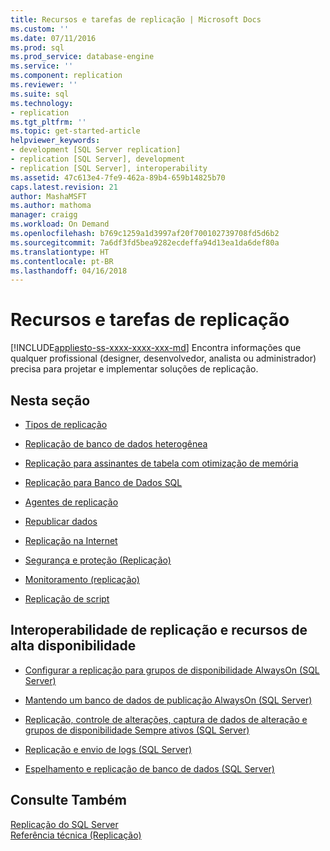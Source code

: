```yaml
---
title: Recursos e tarefas de replicação | Microsoft Docs
ms.custom: ''
ms.date: 07/11/2016
ms.prod: sql
ms.prod_service: database-engine
ms.service: ''
ms.component: replication
ms.reviewer: ''
ms.suite: sql
ms.technology:
- replication
ms.tgt_pltfrm: ''
ms.topic: get-started-article
helpviewer_keywords:
- development [SQL Server replication]
- replication [SQL Server], development
- replication [SQL Server], interoperability
ms.assetid: 47c613e4-7fe9-462a-89b4-659b14825b70
caps.latest.revision: 21
author: MashaMSFT
ms.author: mathoma
manager: craigg
ms.workload: On Demand
ms.openlocfilehash: b769c1259a1d3997af20f700102739708fd5d6b2
ms.sourcegitcommit: 7a6df3fd5bea9282ecdeffa94d13ea1da6def80a
ms.translationtype: HT
ms.contentlocale: pt-BR
ms.lasthandoff: 04/16/2018
---
```

# <a name="replication-features-and-tasks"></a>Recursos e tarefas de replicação
[!INCLUDE[appliesto-ss-xxxx-xxxx-xxx-md](../../includes/appliesto-ss-xxxx-xxxx-xxx-md.md)]
  Encontra informações que qualquer profissional (designer, desenvolvedor, analista ou administrador) precisa para projetar e implementar soluções de replicação.  
  
## <a name="in-this-section"></a>Nesta seção  
  
-   [Tipos de replicação](../../relational-databases/replication/types-of-replication.md)  
  
-   [Replicação de banco de dados heterogênea](../../relational-databases/replication/non-sql/heterogeneous-database-replication.md)  
  
-   [Replicação para assinantes de tabela com otimização de memória](../../relational-databases/replication/replication-to-memory-optimized-table-subscribers.md)  
  
-   [Replicação para Banco de Dados SQL](../../relational-databases/replication/replication-to-sql-database.md)  
  
-   [Agentes de replicação](../../relational-databases/replication/agents/replication-agents.md)  
  
-   [Republicar dados](../../relational-databases/replication/republish-data.md)  
  
-   [Replicação na Internet](../../relational-databases/replication/replication-over-the-internet.md)  
  
-   [Segurança e proteção &#40;Replicação&#41;](../../relational-databases/replication/security/security-and-protection-replication.md)  
  
-   [Monitoramento &#40;replicação&#41;](../../relational-databases/replication/monitor/monitoring-replication.md)  
  
-   [Replicação de script](../../relational-databases/replication/scripting-replication.md)  
  
##  <a name="Interoperability"></a> Interoperabilidade de replicação e recursos de alta disponibilidade  
  
-   [Configurar a replicação para grupos de disponibilidade AlwaysOn &#40;SQL Server&#41;](../../database-engine/availability-groups/windows/configure-replication-for-always-on-availability-groups-sql-server.md)  
  
-   [Mantendo um banco de dados de publicação AlwaysOn &#40;SQL Server&#41;](../../database-engine/availability-groups/windows/maintaining-an-always-on-publication-database-sql-server.md)  
  
-   [Replicação, controle de alterações, captura de dados de alteração e grupos de disponibilidade Sempre ativos &#40;SQL Server&#41;](../../database-engine/availability-groups/windows/replicate-track-change-data-capture-always-on-availability.md)  
  
-   [Replicação e envio de logs &#40;SQL Server&#41;](../../database-engine/log-shipping/log-shipping-and-replication-sql-server.md)  
  
-   [Espelhamento e replicação de banco de dados &#40;SQL Server&#41;](../../database-engine/database-mirroring/database-mirroring-and-replication-sql-server.md)  
  
## <a name="see-also"></a>Consulte Também  
 [Replicação do SQL Server](../../relational-databases/replication/sql-server-replication.md)   
 [Referência técnica &#40;Replicação&#41;](../../relational-databases/replication/technical-reference-replication.md)  
  
  
